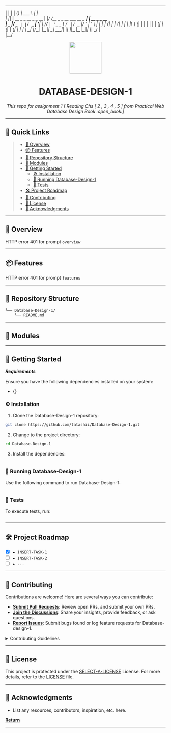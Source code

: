 
                                                                                                                                                                                                                               
                                                                                                               

 _   _       _             ______                          _             
| | | |     (_)            | ___ \                        | |            
| |_| | __ _ _  __ _ _ __  | |_/ /__ _ _ __ ___   __ _  __| | __ _ _ __  
|  _  |/ _` | |/ _` | '__| |    // _` | '_ ` _ \ / _` |/ _` |/ _` | '_ \ 
| | | | (_| | | (_| | |    | |\ \ (_| | | | | | | (_| | (_| | (_| | | | |
\_| |_/\__,_| |\__,_|_|    \_| \_\__,_|_| |_| |_|\__,_|\__,_|\__,_|_| |_|
           _/ |                                                          
          |__/                                                           
                                                                                                                                                                                    



<p align="center">
  <img src="https://cdn-icons-png.flaticon.com/512/6295/6295417.png" width="100" />
</p>
<p align="center">
    <h1 align="center">DATABASE-DESIGN-1</h1>
</p>
<p align="center">
    <em>This repo for assignment 1 [ Reading Chs [ 2 , 3 , 4 , 5 ] from Practical Web Database Design Book :open_book:]</em>
</p>
  
<p align="center">
	</p>
<hr>

## 🔗 Quick Links

> - [📍 Overview](#-overview)
> - [📦 Features](#-features)
> - [📂 Repository Structure](#-repository-structure)
> - [🧩 Modules](#-modules)
> - [🚀 Getting Started](#-getting-started)
>   - [⚙️ Installation](#️-installation)
>   - [🤖 Running Database-Design-1](#-running-Database-Design-1)
>   - [🧪 Tests](#-tests)
> - [🛠 Project Roadmap](#-project-roadmap)
> - [🤝 Contributing](#-contributing)
> - [📄 License](#-license)
> - [👏 Acknowledgments](#-acknowledgments)

---

## 📍 Overview

HTTP error 401 for prompt `overview`

---

## 📦 Features

HTTP error 401 for prompt `features`

---

## 📂 Repository Structure

```sh
└── Database-Design-1/
    └── README.md
```

---

## 🧩 Modules


---

## 🚀 Getting Started

***Requirements***

Ensure you have the following dependencies installed on your system:

* {}

### ⚙️ Installation

1. Clone the Database-Design-1 repository:

```sh
git clone https://github.com/tatashii/Database-Design-1.git
```

2. Change to the project directory:

```sh
cd Database-Design-1
```

3. Install the dependencies:

```sh

```

### 🤖 Running Database-Design-1

Use the following command to run Database-Design-1:

```sh

```

### 🧪 Tests

To execute tests, run:

```sh

```

---

## 🛠 Project Roadmap

- [X] `► INSERT-TASK-1`
- [ ] `► INSERT-TASK-2`
- [ ] `► ...`

---

## 🤝 Contributing

Contributions are welcome! Here are several ways you can contribute:

- **[Submit Pull Requests](https://github.com/tatashii/Database-Design-1.git/blob/main/CONTRIBUTING.md)**: Review open PRs, and submit your own PRs.
- **[Join the Discussions](https://github.com/tatashii/Database-Design-1.git/discussions)**: Share your insights, provide feedback, or ask questions.
- **[Report Issues](https://github.com/tatashii/Database-Design-1.git/issues)**: Submit bugs found or log feature requests for Database-design-1.

<details closed>
    <summary>Contributing Guidelines</summary>

1. **Fork the Repository**: Start by forking the project repository to your GitHub account.
2. **Clone Locally**: Clone the forked repository to your local machine using a Git client.
   ```sh
   git clone https://github.com/tatashii/Database-Design-1.git
   ```
3. **Create a New Branch**: Always work on a new branch, giving it a descriptive name.
   ```sh
   git checkout -b new-feature-x
   ```
4. **Make Your Changes**: Develop and test your changes locally.
5. **Commit Your Changes**: Commit with a clear message describing your updates.
   ```sh
   git commit -m 'Implemented new feature x.'
   ```
6. **Push to GitHub**: Push the changes to your forked repository.
   ```sh
   git push origin new-feature-x
   ```
7. **Submit a Pull Request**: Create a PR against the original project repository. Clearly describe the changes and their motivations.

Once your PR is reviewed and approved, it will be merged into the main branch.

</details>

---

## 📄 License

This project is protected under the [SELECT-A-LICENSE](https://choosealicense.com/licenses) License. For more details, refer to the [LICENSE](https://choosealicense.com/licenses/) file.

---

## 👏 Acknowledgments

- List any resources, contributors, inspiration, etc. here.

[**Return**](#-quick-links)

---
